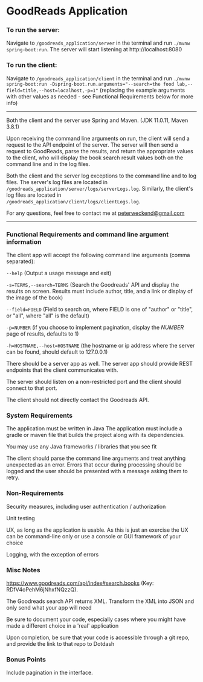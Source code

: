 # GoodReads Application

### To run the server: 
Navigate to `/goodreads_application/server` in the terminal and run `./mvnw spring-boot:run`. The server will start listening at http://localhost:8080
### To run the client: 
Navigate to `/goodreads_application/client` in the terminal and run `./mvnw spring-boot:run -Dspring-boot.run.arguments="--search=the food lab,--field=title,--host=localhost,-p=1"` (replacing the example arguments with other values as needed - see Functional Requirements below for more info)
<hr/>

Both the client and the server use Spring and Maven. (JDK 11.0.11, Maven 3.8.1)

Upon receiving the command line arguments on run, the client will send a request to the API endpoint of the server. The server will then send a request to GoodReads, parse the results, and return the appropriate values to the client, who will display the book search result values both on the command line and in the log files.

Both the client and the server log exceptions to the command line and to log files. 
The server's log files are located in `/goodreads_application/server/logs/serverLogs.log`. Similarly, the client's log files are located in `/goodreads_application/client/logs/clientLogs.log`.

For any questions, feel free to contact me at peterweckend@gmail.com

<hr/>

### Functional Requirements and command line argument information

The client app will accept the following command line arguments (comma separated):

`--help` (Output a usage message and exit)

`-s=TERMS,--search=TERMS` (Search the Goodreads' API and display the results on screen.
Results must include author, title, and a link or display of the image of the book)

`--field=FIELD` (Field to search on, where FIELD is one of "author" or "title", or "all", where "all" is the default)

`-p=NUMBER` (if you choose to implement pagination, display the _NUMBER_ page of results, defaults to 1)

`-h=HOSTNAME,--host=HOSTNAME` (the hostname or ip address where the server can be found, should default to 127.0.0.1)

There should be a server app as well. The server app should provide REST endpoints that the client communicates with. 

The server should listen on a non-restricted port and the client should connect to that port.

The client should not directly contact the Goodreads API.

### System Requirements

The application must be written in Java
The application must include a gradle or maven file that builds the project along with its dependencies.

You may use any Java frameworks / libraries that you see fit

The client should parse the command line arguments and treat anything unexpected as an error. Errors that occur during processing should be logged and the user should be presented with a message asking them to retry.

### Non-Requirements

Security measures, including user authentication / authorization

Unit testing

UX, as long as the application is usable.  As this is just an exercise the UX can be command-line only or use a console or
  GUI framework of your choice

Logging, with the exception of errors

### Misc Notes

https://www.goodreads.com/api/index#search.books (Key: RDfV4oPehM6jNhxfNQzzQ).

The Goodreads search API returns XML. Transform the XML into JSON and only send what your app will need

Be sure to document your code, especially cases where you might have made a different choice in a 'real' application

Upon completion, be sure that your code is accessible through a git repo, and provide the link to that repo to Dotdash

### Bonus Points

Include pagination in the interface.
